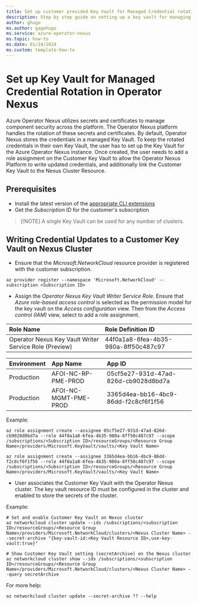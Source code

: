 ```yaml
---
title: Set up customer provided Key Vault for Managed Credential rotation
description: Step by step guide on setting up a key vault for managing and rotating credentials used within Azure Operator Nexus Cluster resource.
author: ghugo
ms.author: gagehugo
ms.service: azure-operator-nexus
ms.topic: how-to
ms.date: 01/24/2024
ms.custom: template-how-to
---
```


# Set up Key Vault for Managed Credential Rotation in Operator Nexus

Azure Operator Nexus utilizes secrets and certificates to manage component security across the platform. The Operator Nexus platform handles the rotation of these secrets and certificates. By default, Operator Nexus stores the credentials in a managed Key Vault. To keep the rotated credentials in their own Key Vault, the user has to set up the Key Vault for the Azure Operator Nexus instance. Once created, the user needs to add a role assignment on the Customer Key Vault to allow the Operator Nexus Platform to write updated credentials, and additionally link the Customer Key Vault to the Nexus Cluster Resource.

## Prerequisites

- Install the latest version of the
  [appropriate CLI extensions](./howto-install-cli-extensions.md)
- Get the *Subscription ID* for the customer's subscription

> [!NOTE] A single Key Vault can be used for any number of clusters.

## Writing Credential Updates to a Customer Key Vault on Nexus Cluster

- Ensure that the *Microsoft.NetworkCloud* resource provider is registered with the customer subscription.

```console
az provider register --namespace 'Microsoft.NetworkCloud' --subscription <Subscription ID>
```

- Assign the *Operator Nexus Key Vault Writer Service Role*. Ensure that *Azure role-based access control* is selected as the permission model for the key vault on the *Access configuration* view. Then from the *Access control (IAM)* view, select to add a role assignment.

| Role Name                                              | Role Definition ID                   |
|:-------------------------------------------------------|:-------------------------------------|
| Operator Nexus Key Vault Writer Service Role (Preview) | 44f0a1a8-6fea-4b35-980a-8ff50c487c97 |

| Environment | App Name              | App ID                               |
|:------------|:----------------------|:-------------------------------------|
| Production  | AFOI-NC-RP-PME-PROD   | 05cf5e27-931d-47ad-826d-cb9028d8bd7a |
| Production  | AFOI-NC-MGMT-PME-PROD | 3365d4ea-bb16-4bc9-86dd-f2c8cf6f1f56 |

Example:

```console
az role assignment create --assignee 05cf5e27-931d-47ad-826d-cb9028d8bd7a --role 44f0a1a8-6fea-4b35-980a-8ff50c487c97 --scope /subscriptions/<Subscription ID>/resourceGroups/<Resource Group Name>/providers/Microsoft.KeyVault/vaults/<Key Vault Name>

az role assignment create --assignee 3365d4ea-bb16-4bc9-86dd-f2c8cf6f1f56 --role 44f0a1a8-6fea-4b35-980a-8ff50c487c97 --scope /subscriptions/<Subscription ID>/resourceGroups/<Resource Group Name>/providers/Microsoft.KeyVault/vaults/<Key Vault Name>
```

- User associates the Customer Key Vault with the Operator Nexus cluster. The key vault resource ID must be configured in the cluster and enabled to store the secrets of the cluster.

Example:

```console
# Set and enable Customer Key Vault on Nexus cluster
az networkcloud cluster update --ids /subscriptions/<subscription ID>/resourceGroups/<Resource Group Name>/providers/Microsoft.NetworkCloud/clusters/<Nexus Cluster Name> --secret-archive "{key-vault-id:<Key Vault Resource ID>,use-key-vault:true}"

# Show Customer Key Vault setting (secretArchive) on the Nexus cluster
az networkcloud cluster show --ids /subscriptions/<subscription ID>/resourceGroups/<Resource Group Name>/providers/Microsoft.NetworkCloud/clusters/<Nexus Cluster Name> --query secretArchive
```

For more help:

```console
az networkcloud cluster update --secret-archive ?? --help
```
